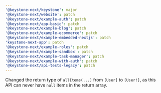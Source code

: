 ```yaml
---
'@keystone-next/keystone': major
'@keystone-next/website': patch
'@keystone-next/example-auth': patch
'@keystone-next/app-basic': patch
'@keystone-next/example-blog': patch
'@keystone-next/example-ecommerce': patch
'@keystone-next/example-embedded-nextjs': patch
'keystone-next-app': patch
'@keystone-next/example-roles': patch
'@keystone-next/example-sandbox': patch
'@keystone-next/example-task-manager': patch
'@keystone-next/example-with-auth': patch
'@keystone-next/api-tests-legacy': patch
---
```


Changed the return type of `allItems(...)` from `[User]` to `[User!]`, as this API can never have `null` items in the return array.
